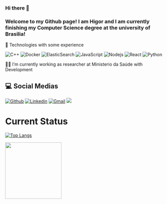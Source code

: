 ### Hi there 👋
### Welcome to my Github page! I am Higor and I am currently finishing my Computer Science degree at the university of Brasilia!

🌱 Technologies with some experience

![C++](https://img.shields.io/badge/-C++-black?style=flat-square&logo=c%2B%2B)
![Docker](https://img.shields.io/badge/-Docker-black?style=flat-square&logo=docker)
![ElasticSearch](https://img.shields.io/badge/-ElasticSearch-black?style=flat-square&logo=elasticsearch&logoColor=005571)
![JavaScript](https://img.shields.io/badge/-JavaScript-black?style=flat-square&logo=javascript)
![Nodejs](https://img.shields.io/badge/-Nodejs-black?style=flat-square&logo=Node.js)
![React](https://img.shields.io/badge/-React-black?style=flat-square&logo=react)
![Python](https://img.shields.io/badge/-Python-black?style=flat-square&logo=Python)


🔭💉 I’m currently working as researcher at Ministerio da Saúde with Development


## 💻 Social Medias
[![Github](https://img.shields.io/badge/-Github-000?style=flat&logo=Github&logoColor=white)](https://github.com/HigorSantosCIC)
[![Linkedin](https://img.shields.io/badge/-LinkedIn-blue?style=flat&logo=Linkedin&logoColor=white)](https://www.linkedin.com/in/higorsantoscic/)
[![Gmail](https://img.shields.io/badge/-Gmail-c14438?style=flat&logo=Gmail&logoColor=white)](mailto:higorsantos.cic.unb@gmail.com)
[<img src = "https://img.shields.io/badge/instagram-%23E4405F.svg?&style=for-the-badge&logo=instagram&logoColor=white">](https://www.instagram.com/whoishigor/) 


# Current Status
<!-- ![Top Langs](https://github-readme-stats.vercel.app/api/top-langs/?username=HigorSantosCIC&count_private=true&theme=tokyonight&hide=TeX) -->
[![Top Langs](https://github-readme-stats.vercel.app/api/top-langs/?username=higorsantoscic)](https://github.com/higorsantoscic/github-readme-stats)


<img height="180em" src="https://github-readme-stats.vercel.app/api?username=HigorSantosCIC&show_icons=true&hide_border=true&&count_private=true&include_all_commits=true&theme=tokyonight" />

<!--
**HigorSantosCIC/HigorSantosCIC** is a ✨ _special_ ✨ repository because its `README.md` (this file) appears on your GitHub profile.

Here are some ideas to get you started:

- 🔭 I’m currently working on ...
- 
- 👯 I’m looking to collaborate on ...
- 🤔 I’m looking for help with ...
- 💬 Ask me about ...
- 📫 How to reach me: ...
- 😄 Pronouns: ...
- ⚡ Fun fact: ...
-->
